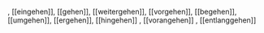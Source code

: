 , [[eingehen]], [[gehen]], [[weitergehen]], [[vorgehen]], [[begehen]], [[umgehen]], [[ergehen]], [[hingehen]]
, [[vorangehen]]
, [[entlanggehen]]